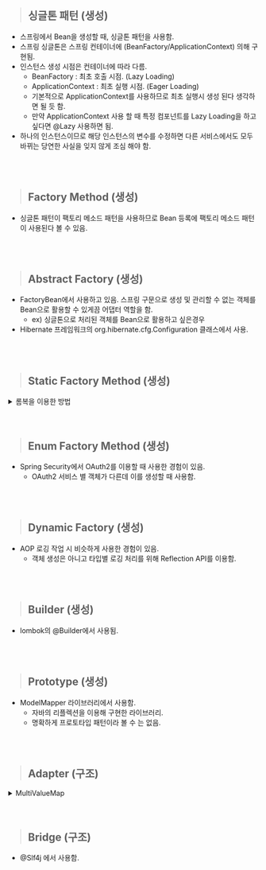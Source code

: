 > ## 싱글톤 패턴 (생성)

- 스프링에서 Bean을 생성할 때, 싱글톤 패턴을 사용함.
- 스프링 싱글톤은 스프링 컨테이너에 (BeanFactory/ApplicationContext) 의해 구현됨.
- 인스턴스 생성 시점은 컨테이너에 따라 다름.
  - BeanFactory : 최초 호출 시점. (Lazy Loading)
  - ApplicationContext : 최초 실행 시점. (Eager Loading)
  - 기본적으로 ApplicationContext를 사용하므로 최초 실행시 생성 된다 생각하면 될 듯 함.
  - 만약 ApplicationContext 사용 할 때 특정 컴포넌트를 Lazy Loading을 하고 싶다면 @Lazy 사용하면 됨.
- 하나의 인스턴스이므로 해당 인스턴스의 변수를 수정하면 다른 서비스에서도 모두 바뀌는 당연한 사실을 잊지 않게 조심 해야 함.

<br/>
<br/>

> ## Factory Method (생성)

- 싱글톤 패턴이 팩토리 메소드 패턴을 사용하므로 Bean 등록에 팩토리 메소드 패턴이 사용된다 볼 수 있음.


<br/>
<br/>

> ## Abstract Factory (생성)

- FactoryBean에서 사용하고 있음. 스프링 구문으로 생성 및 관리할 수 없는 객체를 Bean으로 활용할 수 있게끔 어댑터 역할을 함.
  - ex) 싱글톤으로 처리된 객체를 Bean으로 활용하고 싶은경우
- Hibernate 프레임워크의 org.hibernate.cfg.Configuration 클래스에서 사용.

<br/>
<br/>

> ## Static Factory Method (생성)

<details>
  <summary>롬복을 이용한 방법</summary>

```java
package com.example.jspring.staticFactoryMethod;

import lombok.RequiredArgsConstructor;

@RequiredArgsConstructor(staticName = "of")
public class Product {
    private Long id;
    private String name;
}
```
</details>



<br/>
<br/>

> ## Enum Factory Method (생성)

- Spring Security에서 OAuth2를 이용할 때 사용한 경험이 있음.
  - OAuth2 서비스 별 객체가 다른데 이를 생성할 때 사용함.

<br/>
<br/>

> ## Dynamic Factory (생성)

- AOP 로깅 작업 시 비슷하게 사용한 경험이 있음.
  - 객체 생성은 아니고 타입별 로깅 처리를 위해 Reflection API를 이용함.

<br/>
<br/>

> ## Builder (생성)
- lombok의 @Builder에서 사용됨.

<br/>
<br/>

> ## Prototype (생성)
- ModelMapper 라이브러리에서 사용함.
  - 자바의 리플렉션을 이용해 구현한 라이브러리.
  - 명확하게 프로토타입 패턴이라 볼 수 는 없음.

<br/>
<br/>

> ## Adapter (구조)

<details>
  <summary>MultiValueMap </summary>

![image/adapter-img.png](image/adapter-img.png)
</details>

<br/>
<br/>

> ## Bridge (구조)

- @Slf4j 에서 사용함.

<br/>
<br/>